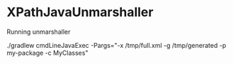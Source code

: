 # XPathJavaUnmarshaller

Running unmarshaller

./gradlew cmdLineJavaExec -Pargs="-x /tmp/full.xml -g /tmp/generated -p my-package -c MyClasses"
